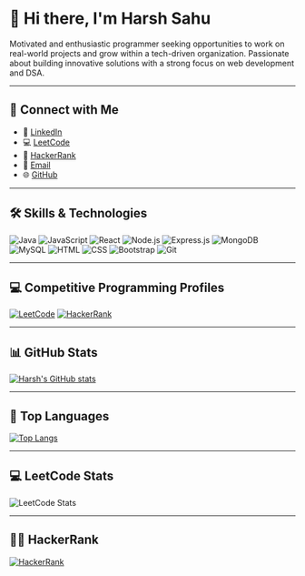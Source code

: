 # 👋 Hi there, I'm Harsh Sahu

Motivated and enthusiastic programmer seeking opportunities to work on real-world projects and grow within a tech-driven organization. Passionate about building innovative solutions with a strong focus on web development and DSA.

---

## 🔗 Connect with Me

- 💼 [LinkedIn](https://www.linkedin.com/in/harsh-sahu-96190030b)
- 💻 [LeetCode](https://leetcode.com/u/HarshSahu1109/)
- 🏅 [HackerRank](https://www.hackerrank.com/profile/harshsahu1109)
- 📧 [Email](mailto:harshsahu1109@gmail.com)
- 🌐 [GitHub](https://github.com/Harshsahu11)

---

## 🛠️ Skills & Technologies

![Java](https://img.shields.io/badge/Java-%23ED8B00.svg?style=for-the-badge&logo=java&logoColor=white)
![JavaScript](https://img.shields.io/badge/JavaScript-%23F7DF1E.svg?style=for-the-badge&logo=javascript&logoColor=black)
![React](https://img.shields.io/badge/React-%2361DAFB.svg?style=for-the-badge&logo=react&logoColor=black)
![Node.js](https://img.shields.io/badge/Node.js-%23339933.svg?style=for-the-badge&logo=node.js&logoColor=white)
![Express.js](https://img.shields.io/badge/Express.js-%23000000.svg?style=for-the-badge&logo=express&logoColor=white)
![MongoDB](https://img.shields.io/badge/MongoDB-%2347A248.svg?style=for-the-badge&logo=mongodb&logoColor=white)
![MySQL](https://img.shields.io/badge/MySQL-%2300758F.svg?style=for-the-badge&logo=mysql&logoColor=white)
![HTML](https://img.shields.io/badge/HTML5-%23E34F26.svg?style=for-the-badge&logo=html5&logoColor=white)
![CSS](https://img.shields.io/badge/CSS3-%231572B6.svg?style=for-the-badge&logo=css3&logoColor=white)
![Bootstrap](https://img.shields.io/badge/Bootstrap-%237952B3.svg?style=for-the-badge&logo=bootstrap&logoColor=white)
![Git](https://img.shields.io/badge/Git-%23F05033.svg?style=for-the-badge&logo=git&logoColor=white)

---

## 💻 Competitive Programming Profiles

[![LeetCode](https://img.shields.io/badge/LeetCode-Solved%20150%2B%20Questions-orange?style=for-the-badge&logo=leetcode&logoColor=white)](https://leetcode.com/u/HarshSahu1109/)
[![HackerRank](https://img.shields.io/badge/HackerRank-JAVA%20Basic%20Certified-2EC866?style=for-the-badge&logo=HackerRank&logoColor=white)](https://www.hackerrank.com/profile/harshsahu1109)

---

## 📊 GitHub Stats

[![Harsh's GitHub stats](https://github-readme-stats.vercel.app/api?username=Harshsahu11&show_icons=true&theme=radical)](https://github.com/Harshsahu11)

---

## 🏅 Top Languages

[![Top Langs](https://github-readme-stats.vercel.app/api/top-langs/?username=Harshsahu11&layout=compact&theme=radical)](https://github.com/Harshsahu11)

---

## 💻 LeetCode Stats

![LeetCode Stats](https://leetcard.jacoblin.cool/HarshSahu1109?ext=heatmap)

---

## 👨‍💻 HackerRank

[![HackerRank](https://img.shields.io/badge/HackerRank-Profile-brightgreen?style=for-the-badge&logo=HackerRank)](https://www.hackerrank.com/profile/harshsahu1109)
